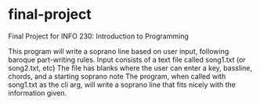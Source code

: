 # final-project
Final Project for INFO 230: Introduction to Programming

This program will write a soprano line based on user input, following baroque part-writing rules.
Input consists of a text file called song1.txt (or song2.txt, etc)
The file has blanks where the user can enter a key, bassline, chords, and a starting soprano note
The program, when called with song1.txt as the cli arg, will write a soprano line that fits nicely with the information given.
